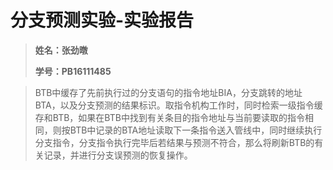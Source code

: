 # 分支预测实验-实验报告

>   **姓名：张劲暾**
>
>   **学号：PB16111485**

>   BTB中缓存了先前执行过的分支语句的指令地址BIA，分支跳转的地址BTA，以及分支预测的结果标识。取指令机构工作时，同时检索一级指令缓存和BTB，如果在BTB中找到有关条目的指令地址与当前要读取的指令相同，则按BTB中记录的BTA地址读取下一条指令送入管线中，同时继续执行分支指令，分支指令执行完毕后若结果与预测不符合，那么将刷新BTB的有关记录，并进行分支误预测的恢复操作。

